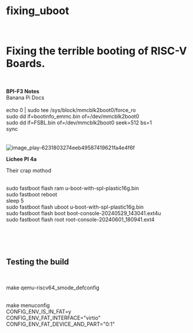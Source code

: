 # fixing_uboot
<br>

# Fixing the terrible booting of RISC-V Boards.
<br>

**BPI-F3 Notes**
<br>
Banana Pi Docs <br><br>
echo 0 | sudo tee /sys/block/mmcblk2boot0/force_ro<br>
sudo dd if=bootinfo_emmc.bin of=/dev/mmcblk2boot0<br>
sudo dd if=FSBL.bin of=/dev/mmcblk2boot0 seek=512 bs=1<br>
sync<br>
<br>
<br>
![image_play-6231803274eeb49587419621fa4e4f6f](https://github.com/user-attachments/assets/78be26f5-3525-45ee-8279-933993d6d3b0)

**Lichee PI 4a** <br>

Their crap mothod <br><br>

sudo fastboot flash ram u-boot-with-spl-plastic16g.bin<br>
sudo fastboot reboot<br>
sleep 5<br>
sudo fastboot flash uboot u-boot-with-spl-plastic16g.bin<br>
sudo fastboot flash boot boot-console-20240529_143041.ext4u<br>
sudo fastboot flash root root-console-20240601_180941.ext4<br>
<br>


<br>
<br>

## Testing the build <br>
<br>

make qemu-riscv64_smode_defconfig

<br>
make menuconfig<br>
	CONFIG_ENV_IS_IN_FAT=y<br>
	CONFIG_ENV_FAT_INTERFACE="virtio"<br>
	CONFIG_ENV_FAT_DEVICE_AND_PART="0:1"<br>
 <br>
 
 




